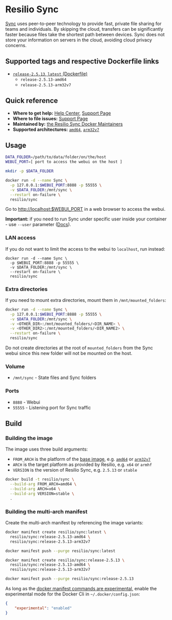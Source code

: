 # Resilio Sync

[Sync](https://www.resilio.com/individuals/) uses peer-to-peer technology to provide fast, private file sharing for teams and individuals. By skipping the cloud, transfers can be significantly faster because files take the shortest path between devices. Sync does not store your information on servers in the cloud, avoiding cloud privacy concerns.

## Supported tags and respective Dockerfile links

* [`release-2.5.13`, `latest` (Dockerfile)](https://github.com/bt-sync/sync-docker/blob/2.5.13/Dockerfile)
  * `release-2.5.13-amd64`
  * `release-2.5.13-arm32v7`

## Quick reference

* **Where to get help:**
  [Help Center](https://help.getsync.com), [Support Page](https://help.getsync.com/hc/en-us/requests/new?ticket_form_id=91563)
* **Where to file issues:** [Support Page](https://help.getsync.com/hc/en-us/requests/new?ticket_form_id=91563)
* **Maintained by:** [the Resilio Sync Docker Maintainers](https://github.com/bt-sync/sync-docker)
* **Supported architectures:** [`amd64`](https://hub.docker.com/r/amd64/ubuntu/), [`arm32v7`](https://hub.docker.com/r/arm32v7/ubuntu/)

## Usage

```bash
DATA_FOLDER=/path/to/data/folder/on/the/host
WEBUI_PORT=[ port to access the webui on the host ]

mkdir -p $DATA_FOLDER

docker run -d --name Sync \
  -p 127.0.0.1:$WEBUI_PORT:8888 -p 55555 \
  -v $DATA_FOLDER:/mnt/sync \
  --restart on-failure \
  resilio/sync
```

Go to <http://localhost:$WEBUI_PORT> in a web browser to access the webui.

**Important:** if you need to run Sync under specific user inside your container - use `--user` parameter ([Docs](https://docs.docker.com/engine/reference/run/#user)).

### LAN access

If you do not want to limit the access to the webui to `localhost`, run instead:

    docker run -d --name Sync \
      -p $WEBUI_PORT:8888 -p 55555 \
      -v $DATA_FOLDER:/mnt/sync \
      --restart on-failure \
      resilio/sync

### Extra directories

If you need to mount extra directories, mount them in `/mnt/mounted_folders`:

```bash
docker run -d --name Sync \
  -p 127.0.0.1:$WEBUI_PORT:8888 -p 55555 \
  -v $DATA_FOLDER:/mnt/sync \
  -v <OTHER_DIR>:/mnt/mounted_folders/<DIR_NAME> \
  -v <OTHER_DIR2>:/mnt/mounted_folders/<DIR_NAME2> \
  --restart on-failure \
  resilio/sync
```

Do not create directories at the root of `mounted_folders` from the Sync webui since this new folder will not be mounted on the host.

### Volume

* `/mnt/sync` - State files and Sync folders

### Ports

* `8888` - Webui
* `55555` - Listening port for Sync traffic

## Build

### Building the image

The image uses three build arguments:

* `FROM_ARCH` is the platform of the [base image](https://hub.docker.com/_/ubuntu/), e.g. [`amd64`](https://hub.docker.com/r/amd64/ubuntu/) or [`arm32v7`](https://hub.docker.com/r/arm32v7/ubuntu/)
* `ARCH` is the target platform as provided by Resilio, e.g. `x64` or `armhf`
* `VERSION` is the version of Resilio Sync, e.g. `2.5.13` or `stable`

```bash
docker build -t resilio/sync \
  --build-arg FROM_ARCH=amd64 \
  --build-arg ARCH=x64 \
  --build-arg VERSION=stable \
  .
```

### Building the multi-arch manifest

Create the multi-arch manifest by referencing the image variants:

```bash
docker manifest create resilio/sync:latest \
  resilio/sync:release-2.5.13-amd64 \
  resilio/sync:release-2.5.13-arm32v7

docker manifest push --purge resilio/sync:latest

docker manifest create resilio/sync:release-2.5.13 \
  resilio/sync:release-2.5.13-amd64 \
  resilio/sync:release-2.5.13-arm32v7

docker manifest push --purge resilio/sync:release-2.5.13

```

As long as the [docker manifest commands are experimental](https://docs.docker.com/edge/engine/reference/commandline/manifest/), enable the experimental mode for the Docker Cli in `~/.docker/config.json`:

```json
{
    "experimental": "enabled"
}
```
